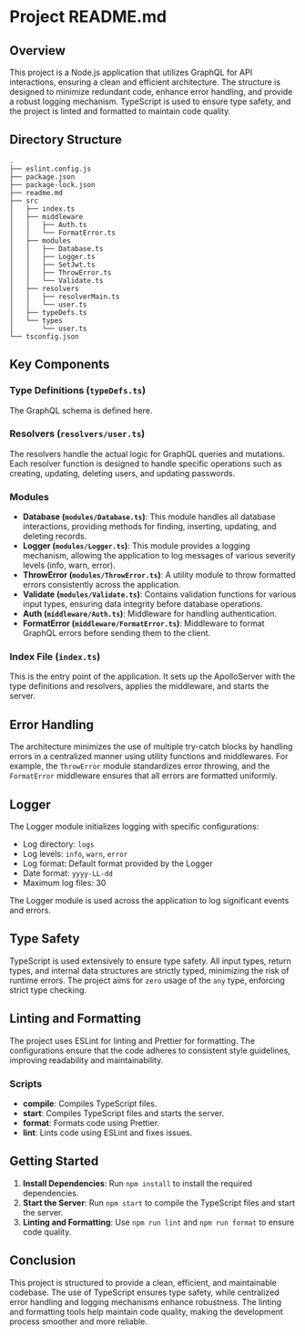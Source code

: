 # Project README.md

## Overview

This project is a Node.js application that utilizes GraphQL for API interactions, ensuring a clean and efficient architecture. The structure is designed to minimize redundant code, enhance error handling, and provide a robust logging mechanism. TypeScript is used to ensure type safety, and the project is linted and formatted to maintain code quality.

## Directory Structure

```
.
├── eslint.config.js
├── package.json
├── package-lock.json
├── readme.md
├── src
│   ├── index.ts
│   ├── middleware
│   │   ├── Auth.ts
│   │   └── FormatError.ts
│   ├── modules
│   │   ├── Database.ts
│   │   ├── Logger.ts
│   │   ├── SetJwt.ts
│   │   ├── ThrowError.ts
│   │   └── Validate.ts
│   ├── resolvers
│   │   ├── resolverMain.ts
│   │   └── user.ts
│   ├── typeDefs.ts
│   └── types
│       └── user.ts
└── tsconfig.json
```

## Key Components

### Type Definitions (`typeDefs.ts`)

The GraphQL schema is defined here.

### Resolvers (`resolvers/user.ts`)

The resolvers handle the actual logic for GraphQL queries and mutations. Each resolver function is designed to handle specific operations such as creating, updating, deleting users, and updating passwords.

### Modules

- **Database (`modules/Database.ts`)**: This module handles all database interactions, providing methods for finding, inserting, updating, and deleting records.
- **Logger (`modules/Logger.ts`)**: This module provides a logging mechanism, allowing the application to log messages of various severity levels (info, warn, error).
- **ThrowError (`modules/ThrowError.ts`)**: A utility module to throw formatted errors consistently across the application.
- **Validate (`modules/Validate.ts`)**: Contains validation functions for various input types, ensuring data integrity before database operations.
- **Auth (`middleware/Auth.ts`)**: Middleware for handling authentication.
- **FormatError (`middleware/FormatError.ts`)**: Middleware to format GraphQL errors before sending them to the client.

### Index File (`index.ts`)

This is the entry point of the application. It sets up the ApolloServer with the type definitions and resolvers, applies the middleware, and starts the server.

## Error Handling

The architecture minimizes the use of multiple try-catch blocks by handling errors in a centralized manner using utility functions and middlewares. For example, the `ThrowError` module standardizes error throwing, and the `FormatError` middleware ensures that all errors are formatted uniformly.

## Logger

The Logger module initializes logging with specific configurations:
- Log directory: `logs`
- Log levels: `info`, `warn`, `error`
- Log format: Default format provided by the Logger
- Date format: `yyyy-LL-dd`
- Maximum log files: 30

The Logger module is used across the application to log significant events and errors.

## Type Safety

TypeScript is used extensively to ensure type safety. All input types, return types, and internal data structures are strictly typed, minimizing the risk of runtime errors. The project aims for `zero` usage of the `any` type, enforcing strict type checking.

## Linting and Formatting

The project uses ESLint for linting and Prettier for formatting. The configurations ensure that the code adheres to consistent style guidelines, improving readability and maintainability.

### Scripts

- **compile**: Compiles TypeScript files.
- **start**: Compiles TypeScript files and starts the server.
- **format**: Formats code using Prettier.
- **lint**: Lints code using ESLint and fixes issues.

## Getting Started

1. **Install Dependencies**: Run `npm install` to install the required dependencies.
2. **Start the Server**: Run `npm start` to compile the TypeScript files and start the server.
3. **Linting and Formatting**: Use `npm run lint` and `npm run format` to ensure code quality.

## Conclusion

This project is structured to provide a clean, efficient, and maintainable codebase. The use of TypeScript ensures type safety, while centralized error handling and logging mechanisms enhance robustness. The linting and formatting tools help maintain code quality, making the development process smoother and more reliable.